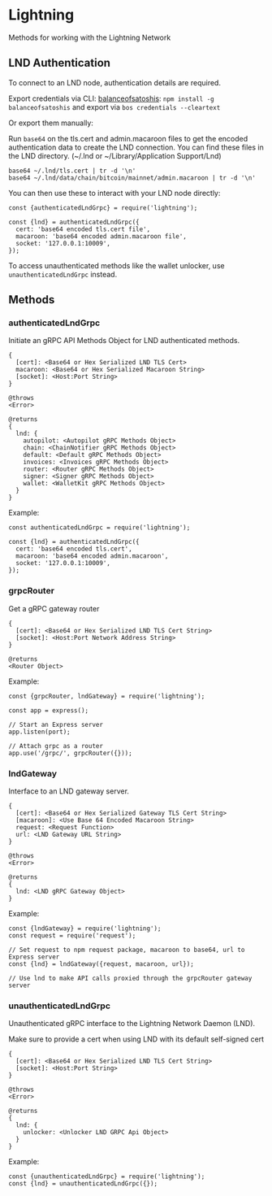 # Lightning

Methods for working with the Lightning Network

## LND Authentication

To connect to an LND node, authentication details are required.

Export credentials via CLI:
[balanceofsatoshis](https://github.com/alexbosworth/balanceofsatoshis):
`npm install -g balanceofsatoshis` and export via `bos credentials --cleartext`

Or export them manually:

Run `base64` on the tls.cert and admin.macaroon files to get the encoded
authentication data to create the LND connection. You can find these files in
the LND directory. (~/.lnd or ~/Library/Application Support/Lnd)

    base64 ~/.lnd/tls.cert | tr -d '\n'
    base64 ~/.lnd/data/chain/bitcoin/mainnet/admin.macaroon | tr -d '\n'

You can then use these to interact with your LND node directly:

```node
const {authenticatedLndGrpc} = require('lightning');

const {lnd} = authenticatedLndGrpc({
  cert: 'base64 encoded tls.cert file',
  macaroon: 'base64 encoded admin.macaroon file',
  socket: '127.0.0.1:10009',
});
```

To access unauthenticated methods like the wallet unlocker, use 
`unauthenticatedLndGrpc` instead.

## Methods

### authenticatedLndGrpc

Initiate an gRPC API Methods Object for LND authenticated methods.

    {
      [cert]: <Base64 or Hex Serialized LND TLS Cert>
      macaroon: <Base64 or Hex Serialized Macaroon String>
      [socket]: <Host:Port String>
    }

    @throws
    <Error>

    @returns
    {
      lnd: {
        autopilot: <Autopilot gRPC Methods Object>
        chain: <ChainNotifier gRPC Methods Object>
        default: <Default gRPC Methods Object>
        invoices: <Invoices gRPC Methods Object>
        router: <Router gRPC Methods Object>
        signer: <Signer gRPC Methods Object>
        wallet: <WalletKit gRPC Methods Object>
      }
    }

Example:

```node
const authenticatedLndGrpc = require('lightning');

const {lnd} = authenticatedLndGrpc({
  cert: 'base64 encoded tls.cert',
  macaroon: 'base64 encoded admin.macaroon',
  socket: '127.0.0.1:10009',
});
```

### grpcRouter

Get a gRPC gateway router

    {
      [cert]: <Base64 or Hex Serialized LND TLS Cert String>
      [socket]: <Host:Port Network Address String>
    }

    @returns
    <Router Object>

Example:

```node
const {grpcRouter, lndGateway} = require('lightning');

const app = express();

// Start an Express server
app.listen(port);

// Attach grpc as a router
app.use('/grpc/', grpcRouter({}));
```

### lndGateway

Interface to an LND gateway server.

    {
      [cert]: <Base64 or Hex Serialized Gateway TLS Cert String>
      [macaroon]: <Use Base 64 Encoded Macaroon String>
      request: <Request Function>
      url: <LND Gateway URL String>
    }

    @throws
    <Error>

    @returns
    {
      lnd: <LND gRPC Gateway Object>
    }

Example:

```node
const {lndGateway} = require('lightning');
const request = require('request');

// Set request to npm request package, macaroon to base64, url to Express server
const {lnd} = lndGateway({request, macaroon, url});

// Use lnd to make API calls proxied through the grpcRouter gateway server
```

### unauthenticatedLndGrpc

Unauthenticated gRPC interface to the Lightning Network Daemon (LND).

Make sure to provide a cert when using LND with its default self-signed cert

    {
      [cert]: <Base64 or Hex Serialized LND TLS Cert String>
      [socket]: <Host:Port String>
    }

    @throws
    <Error>

    @returns
    {
      lnd: {
        unlocker: <Unlocker LND GRPC Api Object>
      }
    }

Example:

```node
const {unauthenticatedLndGrpc} = require('lightning');
const {lnd} = unauthenticatedLndGrpc({});
```
